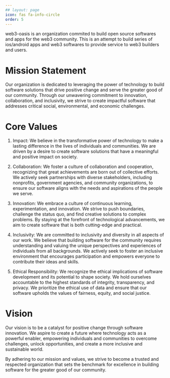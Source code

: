 ```yaml
---
## layout: page
icon: fas fa-info-circle
order: 5
---
```


web3-oasis is an organization commited to build open source softwares and apps for the web3 community. This is an attempt to build series of ios/android apps and web3 softwares to provide service to web3 builders and users. 

# Mission Statement

Our organization is dedicated to leveraging the power of technology to build software solutions that drive positive change and serve the greater good of our community. Through our unwavering commitment to innovation, collaboration, and inclusivity, we strive to create impactful software that addresses critical social, environmental, and economic challenges.

# Core Values

1. Impact: We believe in the transformative power of technology to make a lasting difference in the lives of individuals and communities. We are driven by a desire to create software solutions that have a meaningful and positive impact on society.

2. Collaboration: We foster a culture of collaboration and cooperation, recognizing that great achievements are born out of collective efforts. We actively seek partnerships with diverse stakeholders, including nonprofits, government agencies, and community organizations, to ensure our software aligns with the needs and aspirations of the people we serve.

3. Innovation: We embrace a culture of continuous learning, experimentation, and innovation. We strive to push boundaries, challenge the status quo, and find creative solutions to complex problems. By staying at the forefront of technological advancements, we aim to create software that is both cutting-edge and practical.

4. Inclusivity: We are committed to inclusivity and diversity in all aspects of our work. We believe that building software for the community requires understanding and valuing the unique perspectives and experiences of individuals from all backgrounds. We actively seek to foster an inclusive environment that encourages participation and empowers everyone to contribute their ideas and skills.

5. Ethical Responsibility: We recognize the ethical implications of software development and its potential to shape society. We hold ourselves accountable to the highest standards of integrity, transparency, and privacy. We prioritize the ethical use of data and ensure that our software upholds the values of fairness, equity, and social justice.

# Vision
Our vision is to be a catalyst for positive change through software innovation. We aspire to create a future where technology acts as a powerful enabler, empowering individuals and communities to overcome challenges, unlock opportunities, and create a more inclusive and sustainable world.

By adhering to our mission and values, we strive to become a trusted and respected organization that sets the benchmark for excellence in building software for the greater good of our community.
